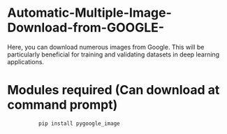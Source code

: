 # Automatic-Multiple-Image-Download-from-GOOGLE-
           
Here, you can download numerous images from Google. This will be particularly beneficial for training and validating datasets in deep learning applications.

# Modules required (Can download at command prompt)
              pip install pygoogle_image  
  
